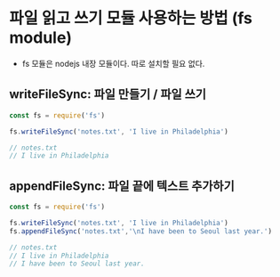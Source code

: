 # 파일 읽고 쓰기 모듈 사용하는 방법 (fs module)

* fs 모듈은 nodejs 내장 모듈이다. 따로 설치할 필요 없다.

## writeFileSync: 파일 만들기 / 파일 쓰기
```javascript
const fs = require('fs')

fs.writeFileSync('notes.txt', 'I live in Philadelphia')

// notes.txt
// I live in Philadelphia
```

## appendFileSync: 파일 끝에 텍스트 추가하기
```javascript
const fs = require('fs')

fs.writeFileSync('notes.txt', 'I live in Philadelphia')
fs.appendFileSync('notes.txt','\nI have been to Seoul last year.')

// notes.txt
// I live in Philadelphia
// I have been to Seoul last year.
```